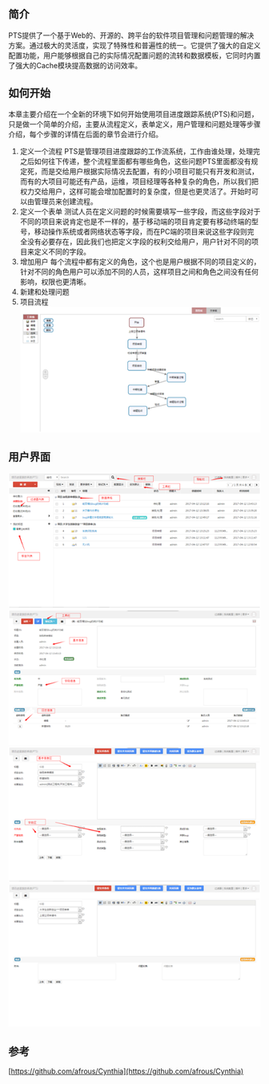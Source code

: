 ## 简介
PTS提供了一个基于Web的、开源的、跨平台的软件项目管理和问题管理的解决方案。通过极大的灵活度，实现了特殊性和普遍性的统一。它提供了强大的自定义配置功能，用户能够根据自己的实际情况配置问题的流转和数据模板，它同时内置了强大的Cache模块提高数据的访问效率。
## 如何开始
本章主要介绍在一个全新的环境下如何开始使用项目进度跟踪系统(PTS)和问题，只是做一个简单的介绍，主要从流程定义，表单定义，用户管理和问题处理等步骤介绍，每个步骤的详情在后面的章节会进行介绍。
1. 定义一个流程
PTS是管理项目进度跟踪的工作流系统，工作由谁处理，处理完之后如何往下传递，整个流程里面都有哪些角色，这些问题PTS里面都没有规定死，而是交给用户根据实际情况去配置，有的小项目可能只有开发和测试，而有的大项目可能还有产品，运维，项目经理等各种复杂的角色，所以我们把权力交给用户，这样可能会增加配置时的复杂度，但是也更灵活了。开始时可以由管理员来创建流程。
2. 定义一个表单
测试人员在定义问题的时候需要填写一些字段，而这些字段对于不同的项目来说肯定也是不一样的，基于移动端的项目肯定要有移动终端的型号，移动操作系统或者网络状态等字段，而在PC端的项目来说这些字段则完全没有必要存在，因此我们也把定义字段的权利交给用户，用户针对不同的项目来定义不同的字段。
3. 增加用户
每个流程中都有定义的角色，这个也是用户根据不同的项目定义的，针对不同的角色用户可以添加不同的人员，这样项目之间和角色之间没有任何影响，权限也更清晰。
4. 新建和处理问题
5. 项目流程
![](https://github.com/YuuiChung/PTS/blob/master/WebRoot/images/effect/1.png)
## 用户界面
![](https://github.com/YuuiChung/PTS/blob/master/WebRoot/images/effect/2.png)
![](https://github.com/YuuiChung/PTS/blob/master/WebRoot/images/effect/3.png)
![](https://github.com/YuuiChung/PTS/blob/master/WebRoot/images/effect/4.png)
![](https://github.com/YuuiChung/PTS/blob/master/WebRoot/images/effect/5.png)
## 参考
[https://github.com/afrous/Cynthia](https://github.com/afrous/Cynthia)
